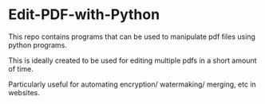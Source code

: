 # Edit-PDF-with-Python
This repo contains programs that can be used to manipulate pdf files using python programs.

This is ideally created to be used for editing multiple pdfs in a short amount of time. 

Particularly useful for automating encryption/ watermaking/ merging, etc in websites.

